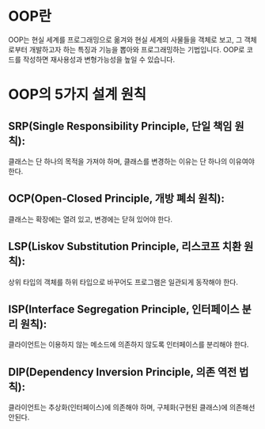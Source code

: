 # OOP란
OOP는 현실 세계를 프로그래밍으로 옮겨와 현실 세계의 사물들을 객체로 보고, 그 객체로부터 개발하고자 하는 특징과 기능을 뽑아와 프로그래밍하는 기법입니다. OOP로 코드를 작성하면 재사용성과 변형가능성을 높일 수 있습니다.

 

 

# OOP의 5가지 설계 원칙
## SRP(Single Responsibility Principle, 단일 책임 원칙): 
클래스는 단 하나의 목적을 가져야 하며, 클래스를 변경하는 이유는 단 하나의 이유여야 한다.
## OCP(Open-Closed Principle, 개방 폐쇠 원칙): 
클래스는 확장에는 열려 있고, 변경에는 닫혀 있어야 한다.
## LSP(Liskov Substitution Principle, 리스코프 치환 원칙): 
상위 타입의 객체를 하위 타입으로 바꾸어도 프로그램은 일관되게 동작해야 한다.
## ISP(Interface Segregation Principle, 인터페이스 분리 원칙): 
클라이언트는 이용하지 않는 메소드에 의존하지 않도록 인터페이스를 분리해야 한다.
## DIP(Dependency Inversion Principle, 의존 역전 법칙): 
클라이언트는 추상화(인터페이스)에 의존해야 하며, 구체화(구현된 클래스)에 의존해선 안된다.
